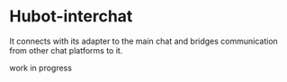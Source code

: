 Hubot-interchat
==================

It connects with its adapter to the main chat and bridges communication from other chat platforms to it.

work in progress
